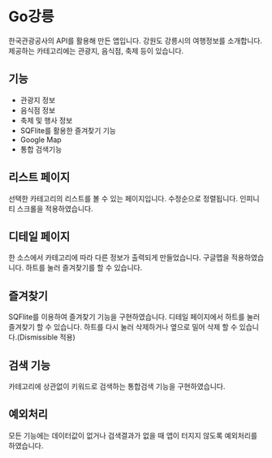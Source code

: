# Go강릉

한국관광공사의 API를 활용해 만든 앱입니다.
강원도 강릉시의 여행정보를 소개합니다.
제공하는 카테고리에는 관광지, 음식점, 축제 등이 있습니다.

## 기능

* 관광지 정보
* 음식점 정보
* 축제 및 행사 정보
* SQFlite를 활용한 즐겨찾기 기능
* Google Map
* 통합 검색기능

## 리스트 페이지

선택한 카테고리의 리스트를 볼 수 있는 페이지입니다.
수정순으로 정렬됩니다.
인피니티 스크롤을 적용하였습니다.

## 디테일 페이지

한 소스에서 카테고리에 따라 다른 정보가 출력되게 만들었습니다.
구글맵을 적용하였습니다.
하트를 눌러 즐겨찾기를 할 수 있습니다.

## 즐겨찾기

SQFlite를 이용하여 즐겨찾기 기능을 구현하였습니다.
디테일 페이지에서 하트를 눌러 즐겨찾기 할 수 있습니다.
하트를 다시 눌러 삭제하거나 옆으로 밀어 삭제 할 수 있습니다.(Dismissible 적용)

## 검색 기능

카테고리에 상관없이 키워드로 검색하는 통합검색 기능을 구현하였습니다.


## 예외처리

모든 기능에는 데이터값이 없거나 검색결과가 없을 때 앱이 터지지 않도록 예외처리를 하였습니다.

